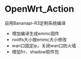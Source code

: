 # OpenWrt_Action
自用Bananapi-R3定制系统编译
- 增加编译生成emmc固件
- rootfs大小按emmc大小修改
- wan口固定ip，关闭wan口防火墙
- 增加frr、shadow软件包
